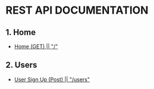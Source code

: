 # REST API DOCUMENTATION

## 1. Home

-   [Home (GET) || "/"](/docs/home.md)

## 2. Users

-   [User Sign Up (Post) || "/users"](/docs/user.md)
